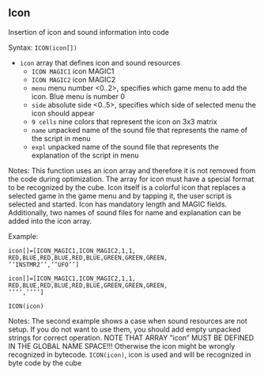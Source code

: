 ## Icon

Insertion of icon and sound information into code

Syntax: `ICON(icon[])`

* `icon` array that defines icon and sound resources
  - `ICON MAGIC1` icon MAGIC1
  - `ICON MAGIC2` icon MAGIC2
  - `menu` menu number <0..2>, specifies which game menu to add the icon. Blue menu is number 0
  - `side` absolute side <0..5>, specifies which side of selected menu the icon should appear
  - `9 cells` nine colors that represent the icon on 3x3 matrix
  - `name` unpacked name of the sound file that represents the name of the script in menu
  - `expl` unpacked name of the sound file that represents the explanation of the script in menu

Notes: This function uses an icon array and therefore it is not removed from the
code during optimization. The array for icon must have a special format to be
recognized by the cube. Icon itself is a colorful icon that replaces a selected
game in the game menu and by tapping it, the user script is selected and started.
Icon has mandatory length and MAGIC fields. Additionally, two names of sound files for name and
explanation can be added into the icon array.

Example:

```
icon[]=[ICON_MAGIC1,ICON_MAGIC2,1,1,
RED,BLUE,RED,BLUE,RED,BLUE,GREEN,GREEN,GREEN,
’’INSTMR2’’,’’UFO’’]
```

```
icon[]=[ICON_MAGIC1,ICON_MAGIC2,1,1,
RED,BLUE,RED,BLUE,RED,BLUE,GREEN,GREEN,GREEN,
’’’’,’’’’]
```
```
ICON(icon)
```

Notes: The second example shows a case when sound resources are not setup.
If you do not want to use them, you should add empty unpacked strings for correct operation.
NOTE THAT ARRAY ”icon” MUST BE DEFINED IN THE GLOBAL NAME SPACE!!!
Otherwise the icon might be wrongly recognized in bytecode.
`ICON(icon)`, icon is used and will be recognized in byte code by the cube

